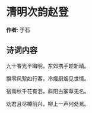 # 清明次韵赵登

**作者**: 于石

## 诗词内容

九十春光半晦明，东郊携手趁新晴。

飘零风絮如行客，冷煖厨烟见世情。

宿雨秋千花有泪，斜阳古冢草无名。

劝君且尽樽前兴，柳上一声何处鶑。

